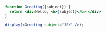 ```jsx
function Greeting({subject}) {
  return <div>Hello, <b>{subject}</b>!</div>
}
```

```jsx
display(<Greeting subject="JSX" />);
```
